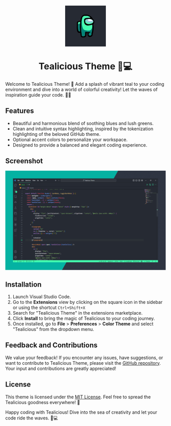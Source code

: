<p align="center" > 
    <a href="#" target="_blank"> <img src="./assets/logo.jpg"/> </a>
    <h1 align="center">Tealicious Theme 🌊💻</h1>
<p/>


Welcome to Tealicious Theme! 🌈 Add a splash of vibrant teal to your coding environment and dive into a world of colorful creativity! Let the waves of inspiration guide your code. 🌊✨

## Features

- Beautiful and harmonious blend of soothing blues and lush greens.
- Clean and intuitive syntax highlighting, inspired by the tokenization highlighting of the beloved GitHub theme.
- Optional accent colors to personalize your workspace.
- Designed to provide a balanced and elegant coding experience.

## Screenshot
![Screenshot](./assets/screenshot.png)

## Installation

1. Launch Visual Studio Code.
2. Go to the **Extensions** view by clicking on the square icon in the sidebar or using the shortcut `Ctrl+Shift+X`
3. Search for "Tealicious Theme" in the extensions marketplace.
4. Click **Install** to bring the magic of Tealicious to your coding journey.
5. Once installed, go to **File** > **Preferences** > **Color Theme** and select "Tealicious" from the dropdown menu.

## Feedback and Contributions

We value your feedback! If you encounter any issues, have suggestions, or want to contribute to Tealicious Theme, please visit the [GitHub repository](https://github.com/cocomo29/Tealicious). Your input and contributions are greatly appreciated!

## License

This theme is licensed under the [MIT License](LICENSE.md). Feel free to spread the Tealicious goodness everywhere! 🎉

Happy coding with Tealicious! Dive into the sea of creativity and let your code ride the waves. 🌊💻
